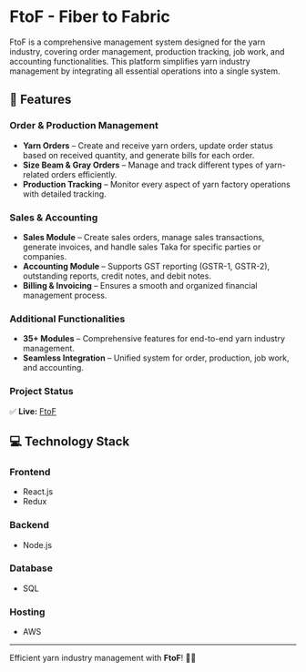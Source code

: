 # FtoF - Fiber to Fabric

FtoF is a comprehensive management system designed for the yarn industry, covering order management, production tracking, job work, and accounting functionalities. This platform simplifies yarn industry management by integrating all essential operations into a single system.

## 🌟 Features

### Order & Production Management
- **Yarn Orders** – Create and receive yarn orders, update order status based on received quantity, and generate bills for each order.
- **Size Beam & Gray Orders** – Manage and track different types of yarn-related orders efficiently.
- **Production Tracking** – Monitor every aspect of yarn factory operations with detailed tracking.

### Sales & Accounting
- **Sales Module** – Create sales orders, manage sales transactions, generate invoices, and handle sales Taka for specific parties or companies.
- **Accounting Module** – Supports GST reporting (GSTR-1, GSTR-2), outstanding reports, credit notes, and debit notes.
- **Billing & Invoicing** – Ensures a smooth and organized financial management process.

### Additional Functionalities
- **35+ Modules** – Comprehensive features for end-to-end yarn industry management.
- **Seamless Integration** – Unified system for order, production, job work, and accounting.

### Project Status
✅ **Live:** [FtoF](https://dev.ftofonline.in/)

## 💻 Technology Stack

### Frontend
- React.js
- Redux

### Backend
- Node.js

### Database
- SQL

### Hosting
- AWS
---
Efficient yarn industry management with **FtoF**! 🧵🚀
